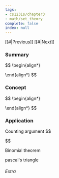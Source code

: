 ```yaml
---
tags:
- cs1231s/chapter3
- math/set_theory
complete: false
index: null
---
```

[[#|Previous]]   [[#|Next]]

### Summary
$$
\begin{align*}

\end{align*}
$$

### Concept
$$
\begin{align*}

\end{align*}
$$

### Application
Counting argument
$$

$$

Binomial theorem

pascal's triangle

###### Extra

